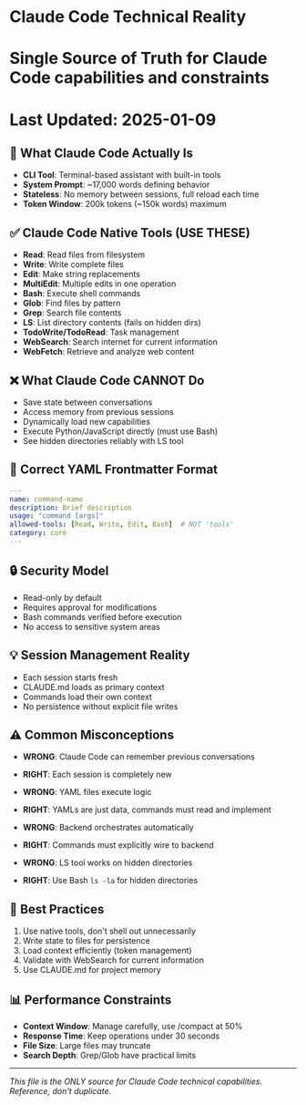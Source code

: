 # Claude Code Technical Reality
# Single Source of Truth for Claude Code capabilities and constraints
# Last Updated: 2025-01-09

## 🎯 What Claude Code Actually Is
- **CLI Tool**: Terminal-based assistant with built-in tools
- **System Prompt**: ~17,000 words defining behavior
- **Stateless**: No memory between sessions, full reload each time
- **Token Window**: 200k tokens (~150k words) maximum

## ✅ Claude Code Native Tools (USE THESE)
- **Read**: Read files from filesystem
- **Write**: Write complete files
- **Edit**: Make string replacements
- **MultiEdit**: Multiple edits in one operation
- **Bash**: Execute shell commands
- **Glob**: Find files by pattern
- **Grep**: Search file contents
- **LS**: List directory contents (fails on hidden dirs)
- **TodoWrite/TodoRead**: Task management
- **WebSearch**: Search internet for current information
- **WebFetch**: Retrieve and analyze web content

## ❌ What Claude Code CANNOT Do
- Save state between conversations
- Access memory from previous sessions
- Dynamically load new capabilities
- Execute Python/JavaScript directly (must use Bash)
- See hidden directories reliably with LS tool

## 📝 Correct YAML Frontmatter Format
```yaml
---
name: command-name
description: Brief description  
usage: "command [args]"
allowed-tools: [Read, Write, Edit, Bash]  # NOT 'tools'
category: core
---
```

## 🔒 Security Model
- Read-only by default
- Requires approval for modifications
- Bash commands verified before execution
- No access to sensitive system areas

## 💡 Session Management Reality
- Each session starts fresh
- CLAUDE.md loads as primary context
- Commands load their own context
- No persistence without explicit file writes

## ⚠️ Common Misconceptions
- **WRONG**: Claude Code can remember previous conversations
- **RIGHT**: Each session is completely new

- **WRONG**: YAML files execute logic
- **RIGHT**: YAMLs are just data, commands must read and implement

- **WRONG**: Backend orchestrates automatically
- **RIGHT**: Commands must explicitly wire to backend

- **WRONG**: LS tool works on hidden directories
- **RIGHT**: Use Bash `ls -la` for hidden directories

## 🎯 Best Practices
1. Use native tools, don't shell out unnecessarily
2. Write state to files for persistence
3. Load context efficiently (token management)
4. Validate with WebSearch for current information
5. Use CLAUDE.md for project memory

## 📊 Performance Constraints
- **Context Window**: Manage carefully, use /compact at 50%
- **Response Time**: Keep operations under 30 seconds
- **File Size**: Large files may truncate
- **Search Depth**: Grep/Glob have practical limits

---
*This file is the ONLY source for Claude Code technical capabilities. 
Reference, don't duplicate.*